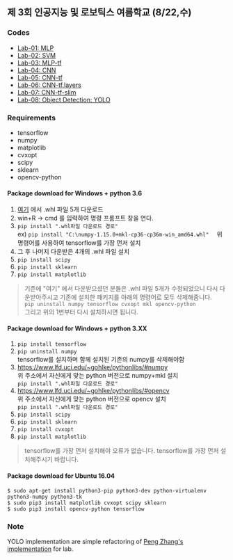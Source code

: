 ## 제 3회 인공지능 및 로보틱스 여름학교 (8/22,수)

### Codes
- [Lab-01: MLP](https://github.com/yonsei-cilab/kros-2018-summer/tree/master/lab-01-MLP)
- [Lab-02: SVM](https://github.com/yonsei-cilab/kros-2018-summer/tree/master/lab-02-SVM)
- [Lab-03: MLP-tf](https://github.com/yonsei-cilab/kros-2018-summer/tree/master/lab-03-MLP-tf)
- [Lab-04: CNN](https://github.com/yonsei-cilab/kros-2018-summer/tree/master/lab-04-CNN)
- [Lab-05: CNN-tf](https://github.com/yonsei-cilab/kros-2018-summer/tree/master/lab-05-CNN-tf.nn)
- [Lab-06: CNN-tf.layers](https://github.com/yonsei-cilab/kros-2018-summer/tree/master/lab-05-CNN-tf.nn)
- [Lab-07: CNN-tf-slim](https://github.com/yonsei-cilab/kros-2018-summer/tree/master/lab-07-CNN-slim)
- [Lab-08: Object Detection: YOLO](https://github.com/yonsei-cilab/yolo-tensorflow)

### Requirements
- tensorflow
- numpy
- matplotlib
- cvxopt
- scipy
- sklearn 
- opencv-python

#### Package download for Windows + python 3.6
1. [여기](https://drive.google.com/open?id=1k707gyg--Lb_0uTTmBp7_BsllWR8gofH) 에서 .whl 파일 5개 다운로드  
2. win+R -> cmd 를 입력하여 명령 프롬프트 창을 연다.  
3. ``` pip install ".whl파일 다운로드 경로"  ```   
ex) ```pip install "C:\numpy-1.15.0+mkl-cp36-cp36m-win_amd64.whl"  ```
위 명령어를 사용하여 tensorflow를 가장 먼저 설치
4. 그 후 나머지 다운받은 4개의 .whl 파일 설치
5. ```pip install scipy  ```
6. ``` pip install sklearn  ```
7. ``` pip install matplotlib  ```

> 기존에 "여기" 에서 다운받으셨던 분들은 .whl 파일 5개가 수정되었으니 다시 다운받아주시고 기존에 설치한 패키지를 아래의 명령어로 모두 삭제해줍니다.  
```pip uninstall numpy tensorflow cvxopt mkl opencv-python```  
그리고 위의 1번부터 다시 설치하시면 됩니다.

#### Package download for Windows + python 3.XX
1. ``` pip install tensorflow  ```
2. ``` pip uninstall numpy  ```   
tensorflow를 설치하며 함께 설치된 기존의 numpy를 삭제해야함
3. https://www.lfd.uci.edu/~gohlke/pythonlibs/#numpy  
위 주소에서 자신에게 맞는 python 버전으로 numpy+mkl 설치  
``` pip install ".whl파일 다운로드 경로"  ```
4. https://www.lfd.uci.edu/~gohlke/pythonlibs/#opencv  
위 주소에서 자신에게 맞는 python 버전으로 opencv 설치  
``` pip install ".whl파일 다운로드 경로"  ```
5. ``` pip install scipy  ```
6. ``` pip install sklearn  ```
7. ``` pip install cvxopt  ```
8. ``` pip install matplotlib  ```  
> tensorflow를 가장 먼저 설치해야 오류가 없습니다. tensorflow를 가장 먼저 설치해주시기 바랍니다.

#### Package download for Ubuntu 16.04
```
$ sudo apt-get install python3-pip python3-dev python-virtualenv python3-numpy python3-tk  
$ sudo pip3 install matplotlib cvxopt scipy sklearn  
$ sudo pip3 install opencv-python tensorflow  
```

### Note
YOLO implementation are simple refactoring of [Peng Zhang's implementation](https://github.com/hizhangp/yolo_tensorflow) for lab.

